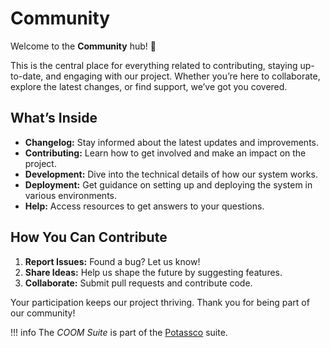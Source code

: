 # Community

Welcome to the **Community** hub! 🚀

This is the central place for everything related to contributing, staying
up-to-date, and engaging with our project. Whether you’re here to collaborate,
explore the latest changes, or find support, we’ve got you covered.

## What’s Inside

- **Changelog:** Stay informed about the latest updates and improvements.
- **Contributing:** Learn how to get involved and make an impact on the
  project.
- **Development:** Dive into the technical details of how our system works.
- **Deployment:** Get guidance on setting up and deploying the system in
  various environments.
- **Help:** Access resources to get answers to your questions.

## How You Can Contribute

1. **Report Issues:** Found a bug? Let us know!
1. **Share Ideas:** Help us shape the future by suggesting features.
1. **Collaborate:** Submit pull requests and contribute code.

Your participation keeps our project thriving. Thank you for being part of our
community!

!!! info The *COOM Suite* is part of the [Potassco](https://potassco.org)
suite.
